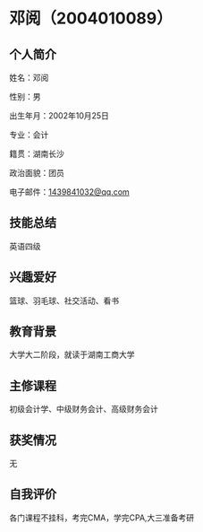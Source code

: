 # 邓阅（2004010089）

## 个人简介
姓名：邓阅

性别：男

出生年月：2002年10月25日

专业：会计

籍贯：湖南长沙

政治面貌：团员

电子邮件：1439841032@qq.com

## 技能总结
英语四级

## 兴趣爱好
篮球、羽毛球、社交活动、看书

## 教育背景
大学大二阶段，就读于湖南工商大学

## 主修课程
初级会计学、中级财务会计、高级财务会计

## 获奖情况
无

## 自我评价
各门课程不挂科，考完CMA，学完CPA,大三准备考研

